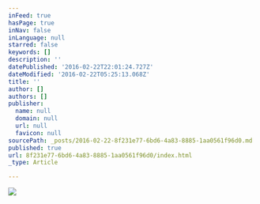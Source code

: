 ```yaml
---
inFeed: true
hasPage: true
inNav: false
inLanguage: null
starred: false
keywords: []
description: ''
datePublished: '2016-02-22T22:01:24.727Z'
dateModified: '2016-02-22T05:25:13.068Z'
title: ''
author: []
authors: []
publisher:
  name: null
  domain: null
  url: null
  favicon: null
sourcePath: _posts/2016-02-22-8f231e77-6bd6-4a83-8885-1aa0561f96d0.md
published: true
url: 8f231e77-6bd6-4a83-8885-1aa0561f96d0/index.html
_type: Article

---
```

![](https://the-grid-user-content.s3-us-west-2.amazonaws.com/0a1268f3-520d-4407-a584-010d7433d8a3.jpg)